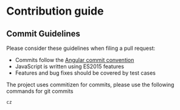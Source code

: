 # Contribution guide

## Commit Guidelines
Please consider these guidelines when filing a pull request:

*  Commits follow the [Angular commit convention](https://github.com/angular/angular.js/blob/master/DEVELOPERS.md#-git-commit-guidelines)
*  JavaScript is written using ES2015 features
*  Features and bug fixes should be covered by test cases

The project uses commitizen for commits, please use the following commands for git commits

```
cz
```

